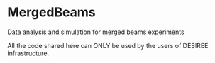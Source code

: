 # MergedBeams
Data analysis and simulation for merged beams experiments

All the code shared here can ONLY be used by the users of DESIREE infrastructure.

